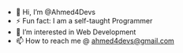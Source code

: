 - 👋 Hi, I’m @Ahmed4Devs
- ⚡ Fun fact: I am a self-taught Programmer
- 👀 I’m interested in Web Development
- 📫 How to reach me @ ahmed4devs@gmail.com
